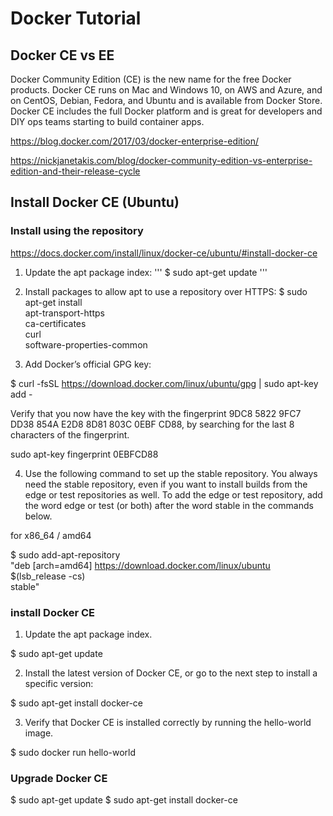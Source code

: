# Docker Tutorial


## Docker CE vs EE

Docker Community Edition (CE) is the new name for the free Docker products. Docker CE runs on Mac and Windows 10, on AWS and Azure, and on CentOS, Debian, Fedora, and Ubuntu and is available from Docker Store. Docker CE includes the full Docker platform and is great for developers and DIY ops teams starting to build container apps.


https://blog.docker.com/2017/03/docker-enterprise-edition/

https://nickjanetakis.com/blog/docker-community-edition-vs-enterprise-edition-and-their-release-cycle

## Install Docker CE (Ubuntu)

### Install using the repository

https://docs.docker.com/install/linux/docker-ce/ubuntu/#install-docker-ce

1. Update the apt package index:
    '''
    $ sudo apt-get update
    '''

2. Install packages to allow apt to use a repository over HTTPS:
  $ sudo apt-get install \
    apt-transport-https \
    ca-certificates \
    curl \
    software-properties-common
    
3. Add Docker’s official GPG key:

  $ curl -fsSL https://download.docker.com/linux/ubuntu/gpg | sudo apt-key add -
  
Verify that you now have the key with the fingerprint 9DC8 5822 9FC7 DD38 854A E2D8 8D81 803C 0EBF CD88, by searching for the last 8 characters of the fingerprint.

  sudo apt-key fingerprint 0EBFCD88
  
4. Use the following command to set up the stable repository. You always need the stable repository, even if you want to install builds from the edge or test repositories as well. To add the edge or test repository, add the word edge or test (or both) after the word stable in the commands below.

for x86_64 / amd64

  $ sudo add-apt-repository \
   "deb [arch=amd64] https://download.docker.com/linux/ubuntu \
   $(lsb_release -cs) \
   stable"
   
### install Docker CE

1. Update the apt package index.

  $ sudo apt-get update
  
2. Install the latest version of Docker CE, or go to the next step to install a specific version:

  $ sudo apt-get install docker-ce
  
3. Verify that Docker CE is installed correctly by running the hello-world image.

  $ sudo docker run hello-world
   
### Upgrade Docker CE

  $ sudo apt-get update
  $ sudo apt-get install docker-ce
  
